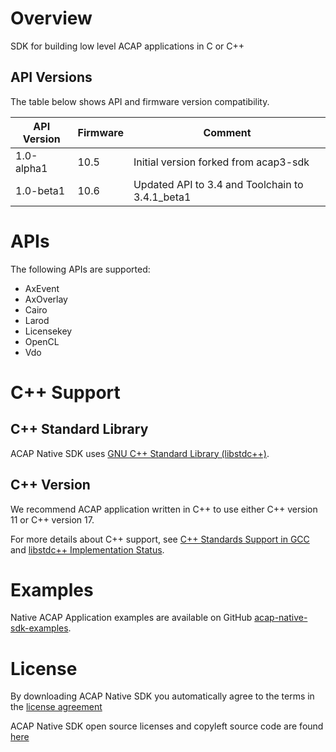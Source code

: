 # Overview
SDK for building low level ACAP applications in C or C++

## API Versions
The table below shows API and firmware version compatibility.

| API Version | Firmware | Comment|
| ---------------- | ------------- |------------- |
| 1.0-alpha1       | 10.5         | Initial version forked from acap3-sdk |
| 1.0-beta1        | 10.6         | Updated API to 3.4 and Toolchain to 3.4.1_beta1|

# APIs
The following APIs are supported:
  * AxEvent
  * AxOverlay
  * Cairo
  * Larod
  * Licensekey
  * OpenCL
  * Vdo

# C++ Support
## C++ Standard Library
ACAP Native SDK uses [GNU C++ Standard Library (libstdc++)](https://gcc.gnu.org/onlinedocs/libstdc++/).

## C++ Version
We recommend ACAP application written in C++ to use either C++ version 11 or C++ version 17.

For more details about C++ support, see [C++ Standards Support in GCC](https://gcc.gnu.org/projects/cxx-status.html) and
[libstdc++ Implementation Status](https://gcc.gnu.org/onlinedocs/libstdc++/manual/status.html).

# Examples
Native ACAP Application examples are available on GitHub [acap-native-sdk-examples](https://github.com/AxisCommunications/acap-native-sdk-examples).

# License
By downloading ACAP Native SDK you automatically agree to the terms in the [license agreement](https://www.axis.com/techsup/developer_doc/EULA/LICENSE.pdf)

ACAP Native SDK open source licenses and copyleft source code are found [here](http://acap-artifacts.s3-website.eu-north-1.amazonaws.com/)
